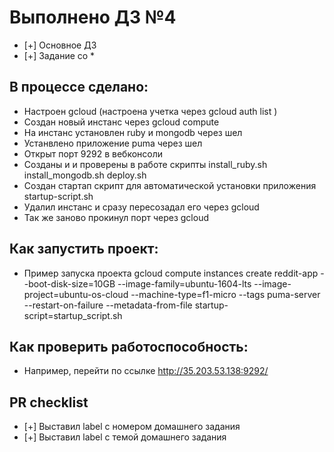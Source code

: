 # Выполнено ДЗ №4

 - [+] Основное ДЗ
 - [+] Задание со *

## В процессе сделано:
 - Настроен gcloud (настроена учетка через gcloud auth list )
 - Создан новый инстанс через gcloud compute
 - На инстанс установлен ruby и mongodb через шел
 - Устанвлено приложение puma через шел
 - Открыт порт 9292 в вебконсоли
 - Созданы и и проверены в работе скрипты install_ruby.sh install_mongodb.sh deploy.sh
 - Создан стартап скрипт для автоматической установки приложения startup-script.sh
 - Удалил инстанс и сразу пересозадал его через gcloud 
 - Так же заново прокинул порт через gcloud

## Как запустить проект:
 - Пример запуска проекта gcloud compute instances create reddit-app --boot-disk-size=10GB --image-family=ubuntu-1604-lts --image-project=ubuntu-os-cloud --machine-type=f1-micro --tags puma-server --restart-on-failure --metadata-from-file startup-script=startup_script.sh

## Как проверить работоспособность:
 - Например, перейти по ссылке http://35.203.53.138:9292/

## PR checklist
 - [+] Выставил label с номером домашнего задания
 - [+] Выставил label с темой домашнего задания